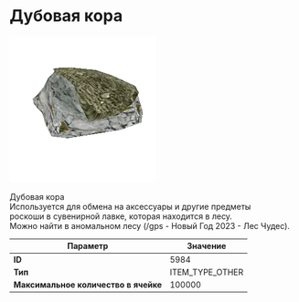 # Дубовая кора

![Item Image](../img/5984.webp?raw=true)

Дубовая кора<br>Используется для обмена на аксессуары и другие предметы<br>роскоши в сувенирной лавке, которая находится в лесу.<br>Можно найти в аномальном лесу (/gps - Новый Год 2023 - Лес Чудес).


| Параметр | Значение |
|----------|----------|
| **ID** | 5984 |
| **Тип** | ITEM_TYPE_OTHER |
| **Максимальное количество в ячейке** | 100000 |

